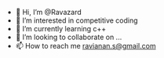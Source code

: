 - 👋 Hi, I’m @Ravazard
- 👀 I’m interested in competitive coding
- 🌱 I’m currently learning c++
- 💞️ I’m looking to collaborate on ...
- 📫 How to reach me ravianan.s@gmail.com

<!---
Ravazard/Ravazard is a ✨ special ✨ repository because its `README.md` (this file) appears on your GitHub profile.
You can click the Preview link to take a look at your changes.
--->

